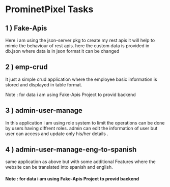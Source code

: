 
# ProminetPixel Tasks


## 1 ) Fake-Apis

Here i am using the json-server pkg to create my rest apis it will help to mimic the behaviour of rest apis. here the custom data is provided in db.json where data is in json format it can be changed 

## 2 ) emp-crud 

It just a simple crud application where the employee basic information is stored and displayed in table format.

Note : for data i am using Fake-Apis Project to provid backend

## 3 ) admin-user-manage

In this application i am using role system to limit the operations can be done by users having diffrent roles. admin can edit the information of user but user can access and update only his/her details .

## 4 ) admin-user-manage-eng-to-spanish

same application as above but with some additional Features where the website can be translated into spanish and english.

#### Note : for data i am using Fake-Apis Project to provid backend

